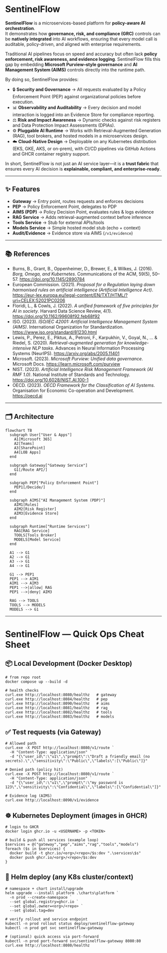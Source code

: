 # SentinelFlow

**SentinelFlow** is a microservices-based platform for **policy-aware AI orchestration**.  
It demonstrates how **governance, risk, and compliance (GRC)** controls can be **natively integrated** into AI workflows, ensuring that every model call is auditable, policy-driven, and aligned with enterprise requirements.

Traditional AI pipelines focus on speed and accuracy but often lack **policy enforcement, risk awareness, and evidence logging**. SentinelFlow fills this gap by embedding **Microsoft Purview–style governance** and **AI Management System (AIMS)** controls directly into the runtime path.  

By doing so, SentinelFlow provides:
- 🔒 **Security and Governance** → All requests evaluated by a Policy Enforcement Point (PEP) against organizational policies before execution.  
- 📊 **Observability and Auditability** → Every decision and model interaction is logged into an Evidence Store for compliance reporting.  
- ⚖️ **Risk and Impact Awareness** → Dynamic checks against risk registers and Data Protection Impact Assessments (DPIAs).  
- ⚙️ **Pluggable AI Runtime** → Works with Retrieval-Augmented Generation (RAG), tool brokers, and hosted models in a microservices design.  
- ☁️ **Cloud-Native Design** → Deployable on any Kubernetes distribution (EKS, GKE, AKS, or on-prem), with CI/CD pipelines via GitHub Actions and GHCR container registry support.  

In short, SentinelFlow is not just an AI service layer—it is a **trust fabric** that ensures every AI decision is **explainable, compliant, and enterprise-ready**.

---

## ✨ Features
- **Gateway** → Entry point, routes requests and enforces decisions  
- **PEP** → Policy Enforcement Point, delegates to PDP  
- **AIMS (PDP)** → Policy Decision Point, evaluates rules & logs evidence  
- **RAG Service** → Adds retrieval-augmented context before inference  
- **Tools Service** → Stub for external APIs/tools  
- **Models Service** → Simple hosted model stub (echo + context)  
- **Audit/Evidence** → Evidence store via AIMS (`/v1/evidence`)

---

## 📚 References  

- Burns, B., Grant, B., Oppenheimer, D., Brewer, E., & Wilkes, J. (2016). *Borg, Omega, and Kubernetes*. Communications of the ACM, 59(5), 50–57. https://doi.org/10.1145/2890784  
- European Commission. (2021). *Proposal for a Regulation laying down harmonised rules on artificial intelligence (Artificial Intelligence Act)*. https://eur-lex.europa.eu/legal-content/EN/TXT/HTML/?uri=CELEX:52021PC0206
- Floridi, L., & Cowls, J. (2022). *A unified framework of five principles for AI in society*. Harvard Data Science Review, 4(1). https://doi.org/10.1162/99608f92.feb68f92  
- ISO. (2023). *ISO/IEC 42001: Artificial Intelligence Management System (AIMS)*. International Organization for Standardization. https://www.iso.org/standard/81230.html  
- Lewis, P., Perez, E., Piktus, A., Petroni, F., Karpukhin, V., Goyal, N., ... & Riedel, S. (2020). *Retrieval-augmented generation for knowledge-intensive NLP tasks*. Advances in Neural Information Processing Systems (NeurIPS). https://arxiv.org/abs/2005.11401  
- Microsoft. (2023). *Microsoft Purview: Unified data governance*. Microsoft Docs. https://learn.microsoft.com/purview  
- NIST. (2023). *Artificial Intelligence Risk Management Framework (AI RMF 1.0)*. National Institute of Standards and Technology. https://doi.org/10.6028/NIST.AI.100-1  
- OECD. (2023). *OECD Framework for the Classification of AI Systems*. Organisation for Economic Co-operation and Development. https://oecd.ai  


---

## 🗂️ Architecture

```mermaid
flowchart TB
  subgraph User["User & Apps"]
    A1[Microsoft 365]
    A2[Teams]
    A3[SharePoint]
    A4[LOB Apps]
  end

  subgraph Gateway["Gateway Service"]
    G1[/Route API/]
  end

  subgraph PEP["Policy Enforcement Point"]
    PEP1[/Decide/]
  end

  subgraph AIMS["AI Management System (PDP)"]
    AIM1[Rules]
    AIM2[Risk Register]
    AIM3[Evidence Store]
  end

  subgraph Runtime["Runtime Services"]
    RAG[RAG Service]
    TOOLS[Tools Broker]
    MODELS[Model Service]
  end

  A1 --> G1
  A2 --> G1
  A3 --> G1
  A4 --> G1

  G1 --> PEP1
  PEP1 --> AIM1
  AIM1 --> AIM3
  PEP1 -->|allow| RAG
  PEP1 -->|deny| AIM3

  RAG --> TOOLS
  TOOLS --> MODELS
  MODELS --> G1
```
---

# SentinelFlow — Quick Ops Cheat Sheet

## 📦 Local Development (Docker Desktop)

```
# from repo root
docker compose up --build -d

# health checks
curl.exe http://localhost:8080/healthz   # gateway
curl.exe http://localhost:8084/healthz   # pep
curl.exe http://localhost:8090/healthz   # aims
curl.exe http://localhost:8081/healthz   # rag
curl.exe http://localhost:8082/healthz   # tools
curl.exe http://localhost:8083/healthz   # models

```
## ✅ Test requests (via Gateway)
```
# Allowed path
curl.exe -X POST http://localhost:8080/v1/route `
  -H "Content-Type: application/json" `
  -d "{\"user_id\":\"u1\",\"prompt\":\"Draft a friendly email (no secrets).\",\"sensitivity\":\"Public\",\"labels\":[\"Public\"]}"

# Denied path (policy hit)
curl.exe -X POST http://localhost:8080/v1/route `
  -H "Content-Type: application/json" `
  -d "{\"user_id\":\"u1\",\"prompt\":\"my password is 123\",\"sensitivity\":\"Confidential\",\"labels\":[\"Confidential\"]}"

# Evidence log (AIMS)
curl.exe http://localhost:8090/v1/evidence
```
## ☸️ Kubernetes Deployment (images in GHCR)
```
# login to GHCR
docker login ghcr.io -u <USERNAME> -p <TOKEN>

# build & push all services (example loop)
$services = @("gateway","pep","aims","rag","tools","models")
foreach ($s in $services) {
  docker build -t ghcr.io/<org>/<repo>/$s:dev ".\services\$s"
  docker push ghcr.io/<org>/<repo>/$s:dev
}

```
## 🧭 Helm deploy (any K8s cluster/context)
```
# namespace + chart install/upgrade
helm upgrade --install platform .\charts\platform `
  -n prod --create-namespace `
  --set global.registry=ghcr.io `
  --set global.owner=<org>/<repo> `
  --set global.tag=dev

# verify rollout and service endpoint
kubectl -n prod rollout status deploy/sentinelflow-gateway
kubectl -n prod get svc sentinelflow-gateway

# (optional) quick access via port-forward
kubectl -n prod port-forward svc/sentinelflow-gateway 8080:80
curl.exe http://localhost:8080/healthz 
